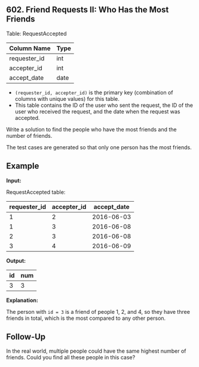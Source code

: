 ## 602. Friend Requests II: Who Has the Most Friends

Table: RequestAccepted

| Column Name  | Type |
|--------------|------|
| requester_id | int  |
| accepter_id  | int  |
| accept_date  | date |

- `(requester_id, accepter_id)` is the primary key (combination of columns with unique values) for this table.
- This table contains the ID of the user who sent the request, the ID of the user who received the request, and the date when the request was accepted.

Write a solution to find the people who have the most friends and the number of friends.

The test cases are generated so that only one person has the most friends.

## Example

**Input:**

RequestAccepted table:

| requester_id | accepter_id | accept_date |
|--------------|-------------|-------------|
| 1            | 2           | 2016-06-03  |
| 1            | 3           | 2016-06-08  |
| 2            | 3           | 2016-06-08  |
| 3            | 4           | 2016-06-09  |

**Output:**

| id | num |
|----|-----|
| 3  | 3   |

**Explanation:**

The person with `id = 3` is a friend of people 1, 2, and 4, so they have three friends in total, which is the most compared to any other person.

## Follow-Up

In the real world, multiple people could have the same highest number of friends. Could you find all these people in this case?
